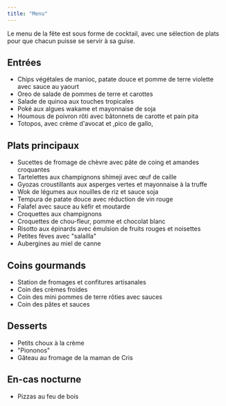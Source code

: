 ```yaml
---
title: "Menu"
---
```


Le menu de la fête est sous forme de cocktail, avec une sélection de plats pour que chacun puisse se servir à sa guise.

## Entrées

* Chips végétales de manioc, patate douce et pomme de terre violette avec sauce au yaourt  
* Oreo de salade de pommes de terre et carottes  
* Salade de quinoa aux touches tropicales  
* Poké aux algues wakame et mayonnaise de soja  
* Houmous de poivron rôti avec bâtonnets de carotte et pain pita  
* Totopos, avec crème d'avocat et ,pico de gallo,  

## Plats principaux

* Sucettes de fromage de chèvre avec pâte de coing et amandes croquantes  
* Tartelettes aux champignons shimeji avec œuf de caille  
* Gyozas croustillants aux asperges vertes et mayonnaise à la truffe  
* Wok de légumes aux nouilles de riz et sauce soja  
* Tempura de patate douce avec réduction de vin rouge  
* Falafel avec sauce au kéfir et moutarde  
* Croquettes aux champignons  
* Croquettes de chou-fleur, pomme et chocolat blanc  
* Risotto aux épinards avec émulsion de fruits rouges et noisettes  
* Petites fèves avec "salaílla"  
* Aubergines au miel de canne  

## Coins gourmands

* Station de fromages et confitures artisanales  
* Coin des crèmes froides  
* Coin des mini pommes de terre rôties avec sauces  
* Coin des pâtes et sauces  

## Desserts

* Petits choux à la crème  
* "Piononos"  
* Gâteau au fromage de la maman de Cris  

## En-cas nocturne

* Pizzas au feu de bois
